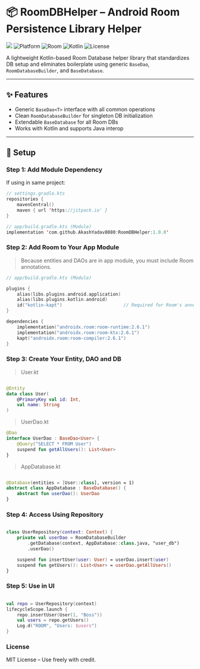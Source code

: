 # 📦 RoomDBHelper – Android Room Persistence Library Helper

[![](https://jitpack.io/v/AkashYadav8080/RoomDBHelper.svg)](https://jitpack.io/#AkashYadav8080/RoomDBHelper)
![Platform](https://img.shields.io/badge/platform-Android-green)
![Room](https://img.shields.io/badge/room-2.6.1-blue)
![Kotlin](https://img.shields.io/badge/kotlin-✅-orange)
![License](https://img.shields.io/badge/license-MIT-lightgrey)

A lightweight Kotlin-based Room Database helper library that standardizes DB setup and eliminates boilerplate using generic `BaseDao`, `RoomDatabaseBuilder`, and `BaseDatabase`.

---
## ✨ Features

- Generic `BaseDao<T>` interface with all common operations
- Clean `RoomDatabaseBuilder` for singleton DB initialization
- Extendable `BaseDatabase` for all Room DBs
- Works with Kotlin and supports Java interop

---

## 🔧 Setup

### Step 1: Add Module Dependency

If using in same project:

```kotlin
// settings.gradle.kts
repositories {
    mavenCentral()
    maven { url 'https://jitpack.io' }
}

// app/build.gradle.kts (Module)
implementation 'com.github.AkashYadav8080:RoomDBHelper:1.0.0'

```
### Step 2: Add Room to Your App Module

> Because entities and DAOs are in app module, you must include Room annotations.

```kotlin
// app/build.gradle.kts (Module)

plugins {
    alias(libs.plugins.android.application) 
    alias(libs.plugins.kotlin.android)      
    id("kotlin-kapt")                       // Required for Room's annotation processor
}

dependencies {
    implementation("androidx.room:room-runtime:2.6.1")
    implementation("androidx.room:room-ktx:2.6.1")
    kapt("androidx.room:room-compiler:2.6.1")
}

```

### Step 3: Create Your Entity, DAO and DB

> User.kt
```kotlin

@Entity
data class User(
    @PrimaryKey val id: Int,
    val name: String
)

```

> UserDao.kt

```kotlin
@Dao
interface UserDao : BaseDao<User> {
    @Query("SELECT * FROM User")
    suspend fun getAllUsers(): List<User>
}

```

> AppDatabase.kt

```kotlin

@Database(entities = [User::class], version = 1)
abstract class AppDatabase : BaseDatabase() {
    abstract fun userDao(): UserDao
}

```

### Step 4: Access Using Repository

```kotlin

class UserRepository(context: Context) {
    private val userDao = RoomDatabaseBuilder
        .getDatabase(context, AppDatabase::class.java, "user_db")
        .userDao()

    suspend fun insertUser(user: User) = userDao.insert(user)
    suspend fun getUsers(): List<User> = userDao.getAllUsers()
}

```

### Step 5: Use in UI

```kotlin

val repo = UserRepository(context)
lifecycleScope.launch {
    repo.insertUser(User(1, "Boss"))
    val users = repo.getUsers()
    Log.d("ROOM", "Users: $users")
}

```

### License
MIT License – Use freely with credit.
